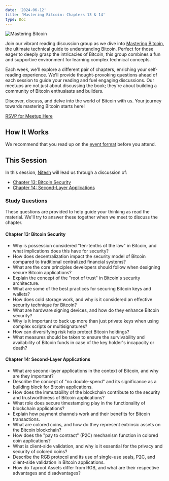 ```yaml
---
date: '2024-06-12'
title: 'Mastering Bitcoin: Chapters 13 & 14'
type: Doc
---
```


![Mastering Bitcoin](/mastering-bitcoin-13-14.jpg)

Join our vibrant reading discussion group as we dive into <a href="https://www.amazon.com/Mastering-Bitcoin-Programming-Open-Blockchain/dp/1098150090?crid=3FFD1FN2H7TZF&keywords=mastering+bitcoin+3rd+edition&qid=1703963363&sprefix=mastering+bitcoin,aps,153&sr=8-1&ufe=app_do:amzn1.fos.006c50ae-5d4c-4777-9bc0-4513d670b6bc" target="_blank">Mastering Bitcoin</a>, the ultimate technical guide to understanding Bitcoin. Perfect for those eager to deeply grasp the intricacies of Bitcoin, this group combines a fun and supportive environment for learning complex technical concepts.

Each week, we'll explore a different pair of chapters, enriching your self-reading experience. We'll provide thought-provoking questions ahead of each session to guide your reading and fuel engaging discussions. Our meetups are not just about discussing the book; they're about building a community of Bitcoin enthusiasts and builders.

Discover, discuss, and delve into the world of Bitcoin with us. Your journey towards mastering Bitcoin starts here!

<a href="https://www.meetup.com/atlantabitdevs/events/298230482/" target="_blank">RSVP for Meetup Here</a>

## How It Works

We recommend that you read up on the <a href="/page/mastering-bitcoin" target="_blank">event format</a> before you attend.

## This Session

In this session, <a href="[#](https://x.com/nitesh_btc)" target="_blank">Nitesh</a> will lead us through a discussion of:

- [Chapter 13: Bitcoin Security](https://github.com/bitcoinbook/bitcoinbook/blob/develop/ch13_security.adoc)
- [Chapter 14: Second-Layer Applications](https://github.com/bitcoinbook/bitcoinbook/blob/develop/ch14_applications.adoc)

### Study Questions

These questions are provided to help guide your thinking as read the material. We'll try to answer these together when we meet to discuss the chapter.

#### Chapter 13: Bitcoin Security

- Why is possession considered "ten-tenths of the law" in Bitcoin, and what implications does this have for security?
- How does decentralization impact the security model of Bitcoin compared to traditional centralized financial systems?
- What are the core principles developers should follow when designing secure Bitcoin applications?
- Explain the concept of the "root of trust" in Bitcoin's security architecture.
- What are some of the best practices for securing Bitcoin keys and wallets?
- How does cold storage work, and why is it considered an effective security technique for Bitcoin?
- What are hardware signing devices, and how do they enhance Bitcoin security?
- Why is it important to back up more than just private keys when using complex scripts or multisignatures?
- How can diversifying risk help protect Bitcoin holdings?
- What measures should be taken to ensure the survivability and availability of Bitcoin funds in case of the key holder's incapacity or death?

#### Chapter 14: Second-Layer Applications

- What are second-layer applications in the context of Bitcoin, and why are they important?
- Describe the concept of "no double-spend" and its significance as a building block for Bitcoin applications.
- How does the immutability of the blockchain contribute to the security and trustworthiness of Bitcoin applications?
- What role does secure timestamping play in the functionality of blockchain applications?
- Explain how payment channels work and their benefits for Bitcoin transactions.
- What are colored coins, and how do they represent extrinsic assets on the Bitcoin blockchain?
- How does the "pay to contract" (P2C) mechanism function in colored coin applications?
- What is client-side validation, and why is it essential for the privacy and security of colored coins?
- Describe the RGB protocol and its use of single-use seals, P2C, and client-side validation in Bitcoin applications.
- How do Taproot Assets differ from RGB, and what are their respective advantages and disadvantages?

